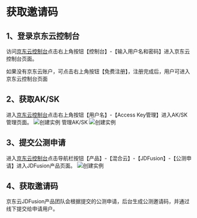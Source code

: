 
# 获取邀请码
## 1、登录京东云控制台

访问[京东云控制台](https://console.jdcloud.com)点击右上角按钮【控制台】-【输入用户名和密码】进入京东云控制台页面。

如果没有京东云账户，可点击右上角按钮【免费注册】，注册完成后，用户可进入京东云控制台页面

## 2、获取AK/SK
进入[京东云控制台](https://console.jdcloud.com)点击右上角按钮【用户名】-【Access Key管理】进入AK/SK管理页面。
![创建实例](https://github.com/jdcloudcom/cn/blob/edit/image/JDFusion/yaoqingma-1.png)
管理AK/SK
![创建实例](https://github.com/jdcloudcom/cn/blob/edit/image/JDFusion/yaoqingma-2.png)

## 3、提交公测申请
进入[京东云控制台](https://console.jdcloud.com)点击导航栏按钮【产品】-【混合云】-【JDFusion】-【公测申请】进入JDFusion产品页面。
![创建实例](https://github.com/jdcloudcom/cn/blob/edit/image/JDFusion/yaoqingma-3.png)

## 4、获取邀请码
京东云JDFusion产品团队会根据提交的公测申请，后台生成公测邀请码，并通过线下提交给申请用户。
